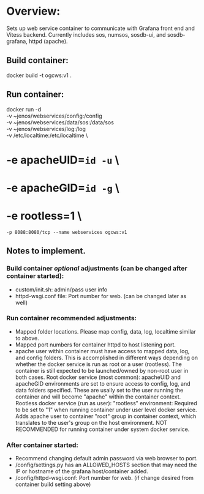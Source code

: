 # Overview:
Sets up web service container to communicate with Grafana front end and Vitess backend.
Currently includes sos, numsos, sosdb-ui, and sosdb-grafana, httpd (apache).

## Build container:

docker build -t ogcws:v1 .

## Run container:

docker run -d \
        -v ~jenos/webservices/config:/config \
        -v ~jenos/webservices/data/sos:/data/sos \
        -v ~jenos/webservices/log:/log \
	-v /etc/localtime:/etc/localtime \
#	-e apacheUID=`id -u` \
#	-e apacheGID=`id -g` \
#	-e rootless=1 \
	-p 8088:8080/tcp --name webservices ogcws:v1


## Notes to implement.

### Build container _optional_ adjustments (can be changed after container started):
* custom/init.sh: admin/pass user info
* httpd-wsgi.conf file: Port number for web. (can be changed later as well)

### Run container recommended adjustments:
* Mapped folder locations. Please map config, data, log, localtime similar to above.
* Mapped port numbers for container httpd to host listening port.
* apache user within container must have access to mapped data, log, and config folders. This is accomplished in different ways depending on whether the docker service is run as root or a user (rootless). The container is still expected to be launched/owned by non-root user in both cases.
Root docker service (most common):
apacheUID and apacheGID environments are set to ensure access to config, log, and data folders specified. These are usally set to the user running the container and will become "apache" within the container context.
Rootless docker service (run as user):
"rootless" environment: Required to be set to "1" when running container under user level docker service. Adds apache user to container "root" group in container context, which translates to the user's group on the host environment.  NOT RECOMMENDED for running container under system docker service.

### After container started:
* Recommend changing default admin password via web browser to port.
* /config/settings.py has an ALLOWED_HOSTS section that may need the IP or hostname of the grafana host/container added.
* /config/httpd-wsgi.conf: Port number for web. (if change desired from container build setting above)

